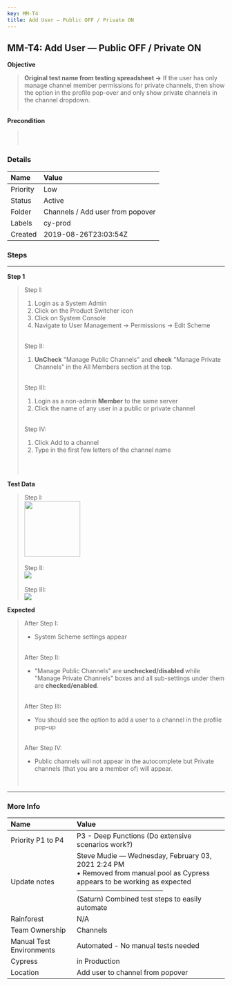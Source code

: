 ```yaml
---
key: MM-T4
title: Add User — Public OFF / Private ON
---
```


## MM-T4: Add User — Public OFF / Private ON

**Objective**

> <article><strong>Original test name from testing spreadsheet →</strong> If the user has only manage channel member permissions for private channels, then show the option in the profile pop-over and only show private channels in the channel dropdown.<br><br></article>

**Precondition**

> <article><br><br></article>

### Details

| Name     | Value                            |
| :------- | :------------------------------- |
| Priority | Low                              |
| Status   | Active                           |
| Folder   | Channels / Add user from popover |
| Labels   | cy-prod                          |
| Created  | 2019-08-26T23:03:54Z             |

### Steps

<hr/>

**Step 1**

> <article>Step I:<ol><li>Login as a System Admin</li><li>Click on the Product Switcher icon</li><li>Click on System Console</li><li>Navigate to User Management → Permissions → Edit Scheme</li></ol><br />Step II:<ol><li><strong>UnCheck</strong> "Manage Public Channels" and <strong>check</strong> "Manage Private Channels" in the All Members section at the top.</li></ol><br />Step III:<br /><ol><li>Login as a non-admin <strong>Member</strong> to the same server</li><li>Click the name of any user in a public or private channel</li></ol><br />Step IV:<br /><ol><li>Click Add to a channel</li><li>Type in the first few letters of the channel name</li></ol><br /><br /></article>

**Test Data**

> <article>Step I:<br /><img src="https://smartbear-tm4j-prod-us-west-2-attachment-rich-text.s3.us-west-2.amazonaws.com/embedded-f3277290f945470c4add5d21ef3dc7ca7b74388fc7152bfb6b99ae58c66a95a8-1566319668503-1566319668503.png" class="fr-fic fr-dii" style="width:129.0px" /><br /><br />Step II:<br /><img src="https://smartbear-tm4j-prod-us-west-2-attachment-rich-text.s3.us-west-2.amazonaws.com/embedded-f3277290f945470c4add5d21ef3dc7ca7b74388fc7152bfb6b99ae58c66a95a8-1611653822603-1611653822603.png" class="fr-fic fr-dii" /><br /><br />Step III:<br /><img src="https://smartbear-tm4j-prod-us-west-2-attachment-rich-text.s3.us-west-2.amazonaws.com/embedded-f3277290f945470c4add5d21ef3dc7ca7b74388fc7152bfb6b99ae58c66a95a8-1611653867342-1611653867342.png" class="fr-fic fr-dii" /><br /></article>

**Expected**

> <article>After Step I:<ul><li>System Scheme settings appear</li></ul><br />After Step II:<ul><li>"Manage Public Channels" are <strong>un</strong><strong>checked/disabled </strong>while "Manage Private Channels" boxes and all sub-settings under them are <strong>checked/enabled</strong>.</li></ul><br />After Step III:<ul><li>You should see the option to add a user to a channel in the profile pop-up</li></ul><br />After Step IV:<ul><li>Public channels will not appear in the autocomplete but Private channels (that you are a member of) will appear.</li></ul><br /></article>

<hr/>

### More Info

| Name                     | Value                                                                                                                                                                                                         |
| :----------------------- | :------------------------------------------------------------------------------------------------------------------------------------------------------------------------------------------------------------ |
| Priority P1 to P4        | P3 - Deep Functions (Do extensive scenarios work?)                                                                                                                                                            |
| Update notes             | Steve Mudie — Wednesday, February 03, 2021 2:24 PM<br>• Removed from manual pool as Cypress appears to be working as expected<br>–––––––––––––––––––––––––<br>(Saturn) Combined test steps to easily automate |
| Rainforest               | N/A                                                                                                                                                                                                           |
| Team Ownership           | Channels                                                                                                                                                                                                      |
| Manual Test Environments | Automated - No manual tests needed                                                                                                                                                                            |
| Cypress                  | in Production                                                                                                                                                                                                 |
| Location                 | Add user to channel from popover                                                                                                                                                                              |

